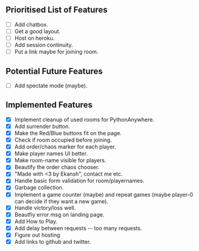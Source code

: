 ## Prioritised List of Features
- [ ] Add chatbox.
- [ ] Get a good layout.
- [ ] Host on heroku.
- [ ] Add session continuity.
- [ ] Put a link maybe for joining room.

## Potential Future Features

- [ ] Add spectate mode (maybe).


## Implemented Features
- [x] Implement cleanup of used rooms for PythonAnywhere.
- [x] Add surrender button.
- [x] Make the Red/Blue buttons fit on the page. 
- [x] Check if room occupied before joining.
- [x] Add order/chaos marker for each player.
- [x] Make player names UI better.
- [x] Make room-name visible for players.
- [x] Beautify the order chaos chooser.
- [x] "Made with <3 by Ekansh", contact me etc.
- [x] Handle basic form validation for room/playernames.
- [x] Garbage collection.
- [x] Implement a game counter (maybe) and repeat games (maybe player-0 can decide if they want a new game).
- [x] Handle victory/loss well.
- [x] Beautfiy error msg on landing page.
- [x] Add How to Play.
- [x] Add delay between requests -- too many requests.
- [x] Figure out hosting
- [x] Add links to github and twitter.
